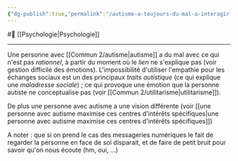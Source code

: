 ```yaml
---
{"dg-publish":true,"permalink":"/autisme-a-toujours-du-mal-a-interagir-socialement-sans-ses-interets/"}
---
```


#🌲  [[Psychologie\|Psychologie]]

---
Une personne avec [[Commun 2/autisme\|autisme]] a du mal avec ce qui n'est pas *rationnel*, à partir du moment où le *lien* ne s'explique pas (voir gestion difficile des émotions).
L'impossibilité d'utiliser l'empathie pour les échanges sociaux est un des principaux *traits autistique* (ce qui explique une *maladresse sociale*) ; ce qui provoque une émotion que la personne autiste ne conceptualise pas (voir [[Commun 2/utilitarisme\|utilitarisme]]).

De plus une personne avec autisme a une vision différente (voir [[une personne avec autisme maximise ces centres d'intérêts spécifiques\|une personne avec autisme maximise ces centres d'intérêts spécifiques]])

A noter : que si on prend le cas des messageries numériques le fait de regarder la personne en face de soi disparait, et de faire de petit bruit pour savoir qu'on nous écoute (hm, oui, ...)
